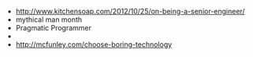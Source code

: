 * http://www.kitchensoap.com/2012/10/25/on-being-a-senior-engineer/
* mythical man month
* Pragmatic Programmer
* 
* http://mcfunley.com/choose-boring-technology